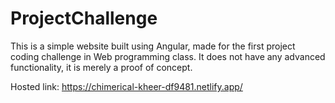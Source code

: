 # ProjectChallenge

This is a simple website built using Angular, made for the first project coding challenge in Web programming class. It does not have any advanced functionality, it is merely a proof of concept. 

Hosted link:
https://chimerical-kheer-df9481.netlify.app/
